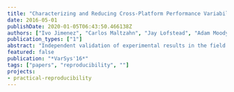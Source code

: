 ```yaml
---
title: "Characterizing and Reducing Cross-Platform Performance Variability Using OS-level Virtualization"
date: 2016-05-01
publishDate: 2020-01-05T06:43:50.466138Z
authors: ["Ivo Jimenez", "Carlos Maltzahn", "Jay Lofstead", "Adam Moody", "Kathryn Mohror", "Remzi Arpaci-Dusseau", "Andrea Arpaci-Dusseau"]
publication_types: ["1"]
abstract: "Independent validation of experimental results in the field of parallel and distributed systems research is a challenging task, mainly due to changes and differences in software and hardware in computational environments. In particular, when an experiment runs on different hardware than the one where it originally executed, predicting the differences in results is difficult. In this paper, we introduce an architecture-independent method for characterizing the performance of a machine by obtaining a profile (a vector of microbenchark results) that we use to quantify the variability between two hardware platforms. We propose the use of isolation features that OS-level virtualization offers to reduce the variability observed when validating application performance across multiple machines. Our results show that, using our variability characterization methodology, we can correctly predict the variability bounds of CPU-intensive applications, as well as reduce it by up to 2.8x if we make use of CPU bandwidth limitations, depending on the opcode mix of an application, as well as generational and architectural differences between two hardware platforms."
featured: false
publication: "*VarSys'16*"
tags: ["papers", "reproducibility", ""]
projects:
- practical-reproducibility
---
```


